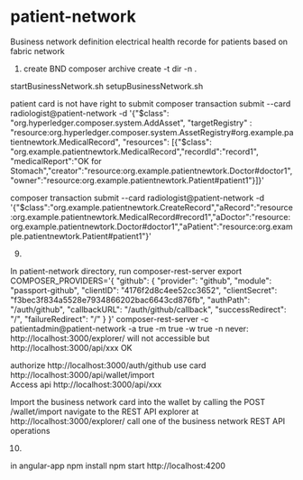 # patient-network

Business network definition
electrical health recorde for patients based on fabric network

1. create BND
composer archive create -t dir -n .

startBusinessNetwork.sh
setupBusinessNetwork.sh

patient card is not have right to submit
composer transaction submit --card radiologist@patient-network -d '{"$class": "org.hyperledger.composer.system.AddAsset", "targetRegistry" : "resource:org.hyperledger.composer.system.AssetRegistry#org.example.patientnewtork.MedicalRecord", "resources": [{"$class": "org.example.patientnewtork.MedicalRecord","recordId":"record1", "medicalReport":"OK for Stomach","creator":"resource:org.example.patientnewtork.Doctor#doctor1","owner":"resource:org.example.patientnewtork.Patient#patient1"}]}'

composer transaction submit --card radiologist@patient-network -d '{"$class":"org.example.patientnewtork.CreateRecord","aRecord":"resource:org.example.patientnewtork.MedicalRecord#record1","aDoctor":"resource:org.example.patientnewtork.Doctor#doctor1","aPatient":"resource:org.example.patientnewtork.Patient#patient1"}'


9. 
In patient-network directory, run composer-rest-server
export COMPOSER_PROVIDERS='{
  "github": {
    "provider": "github",
    "module": "passport-github",
    "clientID": "4176f2d8c4ee52cc3652",
    "clientSecret": "f3bec3f834a5528e7934866202bac6643cd876fb",
    "authPath": "/auth/github",
    "callbackURL": "/auth/github/callback",
    "successRedirect": "/",
    "failureRedirect": "/"
  }
}'
composer-rest-server -c patientadmin@patient-network -a true -m true -w true 
-n never: http://localhost:3000/explorer/ will not accessible but http://localhost:3000/api/xxx OK


authorize
http://localhost:3000/auth/github 
use card
http://localhost:3000/api/wallet/import  
Access api
http://localhost:3000/api/xxx

Import the business network card into the wallet by calling the POST /wallet/import 
navigate to the REST API explorer at http://localhost:3000/explorer/ call one of the business network REST API operations 

10.
in angular-app
npm install
npm start
http://localhost:4200


